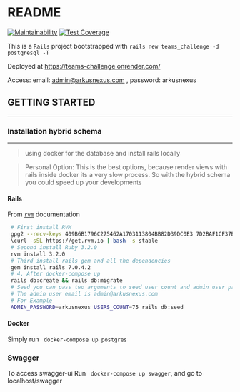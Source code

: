 # README

[![Maintainability](https://api.codeclimate.com/v1/badges/1febadae2b4eba346abb/maintainability)](https://codeclimate.com/github/RomanMaluf/teams_challenge/maintainability) [![Test Coverage](https://api.codeclimate.com/v1/badges/1febadae2b4eba346abb/test_coverage)](https://codeclimate.com/github/RomanMaluf/teams_challenge/test_coverage)

This is a `Rails` project bootstrapped with `rails new teams_challenge -d postgresql -T`

Deployed at https://teams-challenge.onrender.com/

Access: email: admin@arkusnexus.com , password: arkusnexus

## GETTING STARTED
-----
### Installation hybrid schema
-----
>using docker for the database and install rails locally

> Personal Option: This is the best options, because render views with rails inside docker its a very slow process.
So with the hybrid schema you could speed up your developments
#### Rails
 From [`rvm`](https://rvm.io/) documentation
 ```bash
  # First install RVM
  gpg2 --recv-keys 409B6B1796C275462A1703113804BB82D39DC0E3 7D2BAF1CF37B13E2069D6956105BD0E739499BDB
  \curl -sSL https://get.rvm.io | bash -s stable
  # Second install Ruby 3.2.0
  rvm install 3.2.0
  # Third install rails gem and all the dependencies
  gem install rails 7.0.4.2
  # 4. After docker-compose up
  rails db:create && rails db:migrate
  # Seed you can pass two arguments to seed user count and admin user password
  # The admin user email is admin@arkusnexus.com
  # For Example
  ADMIN_PASSWORD=arkusnexus USERS_COUNT=75 rails db:seed
 ```
#### Docker
  Simply run ``` docker-compose up postgres```

### Swagger
  To access swagger-ui
  Run ``` docker-compose up swagger```, and go to localhost/swagger